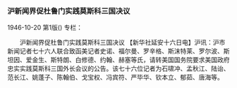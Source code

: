 ### 沪新闻界促杜鲁门实践莫斯科三国决议

1946-10-20
第1版()
专栏：

　　沪新闻界促杜鲁门实践莫斯科三国决议
    【新华社延安十六日电】沪讯：沪市新闻记者七十六人联合致函美记者史诺、福尔曼、罗辛格、斯沫特莱、罗尔波、斯坦因、爱金生、斯特朗、白修德、约翰、赫塞等氏，请转美国国务院要求美国政府忠实实践莫斯科三国外长会议的公告。该七十六位记者为石啸冲、孟秋江、陆诒、范长江、姚蓬子、陈翰伯、戈宝权、冯宾符、严毕华、钦本立、郁茹、唐海等。
